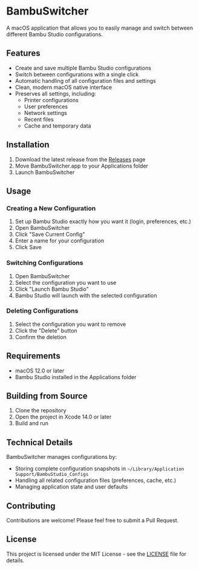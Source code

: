 # BambuSwitcher

A macOS application that allows you to easily manage and switch between different Bambu Studio configurations.

## Features

- Create and save multiple Bambu Studio configurations
- Switch between configurations with a single click
- Automatic handling of all configuration files and settings
- Clean, modern macOS native interface
- Preserves all settings, including:
  - Printer configurations
  - User preferences
  - Network settings
  - Recent files
  - Cache and temporary data

## Installation

1. Download the latest release from the [Releases](https://github.com/OWNER/BambuSwitcher/releases) page
2. Move BambuSwitcher.app to your Applications folder
3. Launch BambuSwitcher

## Usage

### Creating a New Configuration

1. Set up Bambu Studio exactly how you want it (login, preferences, etc.)
2. Open BambuSwitcher
3. Click "Save Current Config"
4. Enter a name for your configuration
5. Click Save

### Switching Configurations

1. Open BambuSwitcher
2. Select the configuration you want to use
3. Click "Launch Bambu Studio"
4. Bambu Studio will launch with the selected configuration

### Deleting Configurations

1. Select the configuration you want to remove
2. Click the "Delete" button
3. Confirm the deletion

## Requirements

- macOS 12.0 or later
- Bambu Studio installed in the Applications folder

## Building from Source

1. Clone the repository
2. Open the project in Xcode 14.0 or later
3. Build and run

## Technical Details

BambuSwitcher manages configurations by:
- Storing complete configuration snapshots in `~/Library/Application Support/BambuStudio_Configs`
- Handling all related configuration files (preferences, cache, etc.)
- Managing application state and user defaults

## Contributing

Contributions are welcome! Please feel free to submit a Pull Request.

## License

This project is licensed under the MIT License - see the [LICENSE](LICENSE) file for details. 